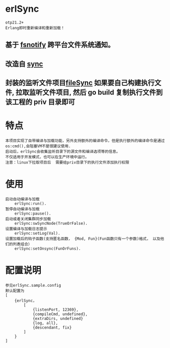 # erlSync
    otp21.2+
    Erlang即时重新编译和重新加载！
## 基于 [fsnotify](https://github.com/fsnotify/fsnotify) 跨平台文件系统通知。
## 改造自 [sync](https://github.com/rustyio/sync)
## 封装的监听文件项目[fileSync](https://github.com/SisMaker/fileSync) 如果要自己构建执行文件, 拉取监听文件项目, 然后 go build 复制执行文件到该工程的 priv 目录即可

# 特点
    本项目实现了自带编译与加载功能，另外支持额外的编译命令，但是执行额外的编译命令是通过os:cmd(),会阻塞VM不是很建议使用.
    启动后，erlSync会收集监听目录下的源文件和编译选项等的信息。
    不仅适用于开发模式，也可以在生产环境中运行。
    注意：linux下拉取项目后  需要给priv目录下的执行文件添加执行权限
    
# 使用
    启动自动编译与加载 
        erlSync:run().
    暂停自动编译与加载
        erlSync:pause().
    启动或者关闭集群同步加载
        erlSync:swSyncNode(TrueOrFalse).
    设置编译与加载日志提示
        erlSync:setLog(Val).
    设置加载后的钩子函数(支持匿名函数， {Mod, Fun}(Fun函数只有一个参数)格式， 以及他们的列表组合）
        erlSync:setOnsync(FunOrFuns).   
        
# 配置说明
    参见erlSync.sample.config
    默认配置为
    [ 
        {erlSync，
    	    [
    	        {listenPort, 12369},
                {compileCmd, undefined},
                {extraDirs, undefined}
                {log, all},     
                {descendant, fix}
            ]      
        } 
    ]